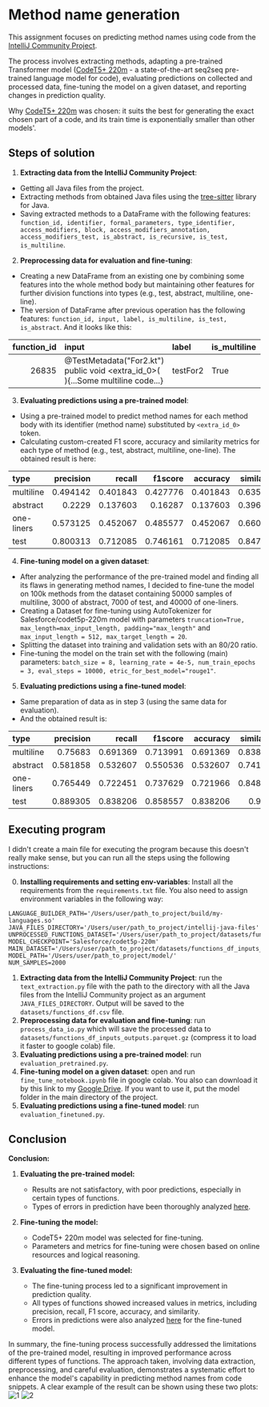 # Method name generation

This assignment focuses on predicting method names using code from the [IntelliJ Community Project](https://github.com/JetBrains/intellij-community). 

The process involves extracting methods, adapting a pre-trained Transformer model ([CodeT5+ 220m](https://huggingface.co/Salesforce/codet5p-220m) - a state-of-the-art seq2seq pre-trained language model for code), 
evaluating predictions on collected and processed data, fine-tuning the model on a given dataset, 
and reporting changes in prediction quality.

Why [CodeT5+ 220m](https://huggingface.co/Salesforce/codet5p-220m) was chosen: it suits the best for generating the exact chosen part of a code, and its train time is exponentially smaller than other models'.

## Steps of solution
1. **Extracting data from the IntelliJ Community Project**:
* Getting all Java files from the project.
* Extracting methods from obtained Java files using the [tree-sitter](https://github.com/serenadeai/java-tree-sitter) library for Java.
* Saving extracted methods to a DataFrame with the following features: `function_id, identifier, formal_parameters, type_identifier, access_modifiers, block, access_modifiers_annotation, access_modifiers_test, is_abstract, is_recursive, is_test, is_multiline`.


2. **Preprocessing data for evaluation and fine-tuning**:
* Creating a new DataFrame from an existing one by combining some features into the whole method body but maintaining other features for further division functions into types (e.g., test, abstract, multiline, one-line).
* The version of DataFrame after previous operation has the following features: `function_id, input, label, is_multiline, is_test, is_abstract`. And it looks like this:

| function_id | input                                                                            | label                 | is_multiline   | is_test   | is_abstract   |
|------------:|:---------------------------------------------------------------------------------|:----------------------|:---------------|:----------|:--------------|
|       26835 | @TestMetadata("For2.kt") public void <extra_id_0>(  ){...Some multiline code...} | testFor2              | True           | True      | False         |

3. **Evaluating predictions using a pre-trained model**:
* Using a pre-trained model to predict method names for each method body with its identifier (method name) substituted by `<extra_id_0>` token.
* Calculating custom-created F1 score, accuracy and similarity metrics for each type of method (e.g., test, abstract, multiline, one-line). The obtained result is here:

| type       |   precision |   recall |   f1score |   accuracy |   similarity |
|:-----------|------------:|---------:|----------:|-----------:|-------------:|
| multiline  |    0.494142 | 0.401843 |  0.427776 |   0.401843 |     0.635965 |
| abstract   |    0.2229   | 0.137603 |  0.16287  |   0.137603 |     0.396059 |
| one-liners |    0.573125 | 0.452067 |  0.485577 |   0.452067 |     0.660239 |
| test       |    0.800313 | 0.712085 |  0.746161 |   0.712085 |     0.847186 |

4. **Fine-tuning model on a given dataset**:
* After analyzing the performance of the pre-trained model and finding all its flaws in generating method names, I decided to fine-tune the model on 100k methods from the dataset containing 50000 samples of multiline, 3000 of abstract, 7000 of test, and 40000 of one-liners.
* Creating a Dataset for fine-tuning using AutoTokenizer for Salesforce/codet5p-220m model with parameters `truncation=True, max_length=max_input_length, padding="max_length"` and `max_input_length = 512, max_target_length = 20`.
* Splitting the dataset into training and validation sets with an 80/20 ratio.
* Fine-tuning the model on the train set with the following (main) parameters: `batch_size = 8, learning_rate = 4e-5, num_train_epochs = 3, eval_steps = 10000, etric_for_best_model="rouge1"`.


5. **Evaluating predictions using a fine-tuned model**: 
* Same preparation of data as in step 3 (using the same data for evaluation).
* And the obtained result is:

| type       |   precision |   recall |   f1score |   accuracy |   similarity |
|:-----------|------------:|---------:|----------:|-----------:|-------------:|
| multiline  |    0.75683  | 0.691369 |  0.713991 |   0.691369 |     0.838892 |
| abstract   |    0.581858 | 0.532607 |  0.550536 |   0.532607 |     0.741023 |
| one-liners |    0.765449 | 0.722451 |  0.737629 |   0.721966 |     0.848729 |
| test       |    0.889305 | 0.838206 |  0.858557 |   0.838206 |     0.9156   |

## Executing program
I didn't create a main file for executing the program because this doesn't really make sense, but you can run all the steps using the following instructions:


0. **Installing requirements and setting env-variables**: Install all the requirements from the `requirements.txt` file. You also need to assign environment variables in the following way:
```
LANGUAGE_BUILDER_PATH='/Users/user/path_to_project/build/my-languages.so'
JAVA_FILES_DIRECTORY='/Users/user/path_to_project/intellij-java-files'
UNPROCESSED_FUNCTIONS_DATASET='/Users/user/path_to_project/datasets/functions_df.csv'
MODEL_CHECKPOINT='Salesforce/codet5p-220m'
MAIN_DATASET='/Users/user/path_to_project/datasets/functions_df_inputs_outputs.parquet.gz'
MODEL_PATH='/Users/user/path_to_project/model/'
NUM_SAMPLES=2000
```
1. **Extracting data from the IntelliJ Community Project**: run the `text_extraction.py` file with the path to the directory with all the Java files from the IntelliJ Community project as an argument `JAVA_FILES_DIRECTORY`. Output will be saved to the `datasets/functions_df.csv` file.
2. **Preprocessing data for evaluation and fine-tuning**: run `process_data_io.py` which will save the processed data to `datasets/functions_df_inputs_outputs.parquet.gz` (compress it to load it faster to google colab) file.
3. **Evaluating predictions using a pre-trained model**: run `evaluation_pretrained.py`.
4. **Fine-tuning model on a given dataset**: open and run `fine_tune_notebook.ipynb` file in google colab. You also can download it by this link to my [Google Drive](https://drive.google.com/drive/folders/1REJ0zI3oeYOZCpBWYlT2IsDO7Md-C-r-?usp=sharing). If you want to use it, put the model folder in the main directory of the project.
5. **Evaluating predictions using a fine-tuned model**: run `evaluation_finetuned.py`.


## Conclusion
**Conclusion:**

1. **Evaluating the pre-trained model:**
   - Results are not satisfactory, with poor predictions, especially in certain types of functions.
   - Types of errors in prediction have been thoroughly analyzed [here](https://github.com/TyKo0707/method_name_generation/blob/main/eda_plus_analysis.ipynb).

2. **Fine-tuning the model:**
   - CodeT5+ 220m model was selected for fine-tuning.
   - Parameters and metrics for fine-tuning were chosen based on online resources and logical reasoning.

3. **Evaluating the fine-tuned model:**
   - The fine-tuning process led to a significant improvement in prediction quality.
   - All types of functions showed increased values in metrics, including precision, recall, F1 score, accuracy, and similarity.
   - Errors in predictions were also analyzed [here](https://github.com/TyKo0707/method_name_generation/blob/main/eda_plus_analysis.ipynb) for the fine-tuned model.

In summary, the fine-tuning process successfully addressed the limitations of the pre-trained model, 
resulting in improved performance across different types of functions. 
The approach taken, involving data extraction, preprocessing, and careful evaluation, 
demonstrates a systematic effort to enhance the model's capability in predicting method names from code snippets.
A clear example of the result can be shown using these two plots:
![1](https://github.com/TyKo0707/method_name_generation/assets/65500151/dc28c316-9422-47d4-8bff-143323be3897)
![2](https://github.com/TyKo0707/method_name_generation/assets/65500151/4d06ad53-07d9-43af-821f-b0de813ffde5)
